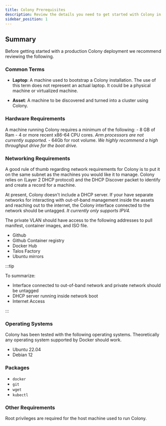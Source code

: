 ```yaml
---
title: Colony Prerequisites
description: Review the details you need to get started with Colony in production
sidebar_position: 1
---
```


## Summary

Before getting started with a production Colony deployment we recommend reviewing the following.

### Common Terms

- **Laptop**: A machine used to bootstrap a Colony installation. The use of this term does not represent an actual laptop. It could be a physical machine or virtualized machine.

- **Asset**: A machine to be discovered and turned into a cluster using Colony.

### Hardware Requirements

A machine running Colony requires a minimum of the following:
    - 8 GB of Ram
    - 4 or more recent x86-64 CPU cores. _Arm processors are not currently supported._
    - 64Gb for root volume. _We highly recommend a high throughput drive for the boot drive._

### Networking Requirements

A good rule of thumb regarding network requirements for Colony is to put it on the same subnet as the machines you would like it to manage. Colony relies on (Layer 2 DHCP protocol) and the DHCP Discover packet to identify and create a record for a machine.

At present, Colony doesn't include a DHCP server. If your have separate networks for interacting with out-of-band management inside the assets and reaching out to the internet, the Colony interface connected to the network should be untagged. _It currently only supports IPV4._

The private VLAN should have access to the following addresses to pull manifest, container images, and ISO file.

- Github
- Github Container registry
- Docker Hub
- Talos Factory
- Ubuntu mirrors

:::tip

To summarize:

- Interface connected to out-of-band network and private network should be untagged
- DHCP server running inside network boot
- Internet Access

:::

### Operating Systems

Colony has been tested with the following operating systems. Theoretically any operating system supported by Docker should work.

- Ubuntu 22.04
- Debian 12

### Packages

- `docker`
- `git`
- `wget`
- `kubectl`

### Other Requirements

Root privileges are required for the host machine used to run Colony.
